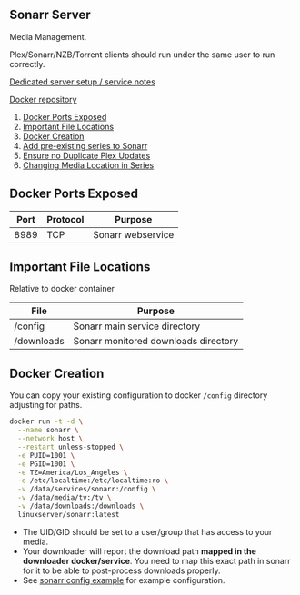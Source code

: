 Sonarr Server
-------------
Media Management.

Plex/Sonarr/NZB/Torrent clients should run under the same user to run correctly.

[Dedicated server setup / service notes](sonarr-dedicated.md)

[Docker repository][1]

1. [Docker Ports Exposed](#docker-ports-exposed)
1. [Important File Locations](#important-file-locations)
1. [Docker Creation](#docker-creation)
1. [Add pre-existing series to Sonarr](#add-pre-existing-series-to-sonarr)
1. [Ensure no Duplicate Plex Updates](#ensure-no-duplicate-plex-updates)
1. [Changing Media Location in Series](#changing-media-location-in-series)

Docker Ports Exposed
--------------------

| Port | Protocol | Purpose           |
|------|----------|-------------------|
| 8989 | TCP      | Sonarr webservice |

Important File Locations
------------------------
Relative to docker container

| File       | Purpose                              |
|------------|--------------------------------------|
| /config    | Sonarr main service directory        |
| /downloads | Sonarr monitored downloads directory |

Docker Creation
---------------
You can copy your existing configuration to docker `/config` directory
adjusting for paths.

```bash
docker run -t -d \
  --name sonarr \
  --network host \
  --restart unless-stopped \
  -e PUID=1001 \
  -e PGID=1001 \
  -e TZ=America/Los_Angeles \
  -e /etc/localtime:/etc/localtime:ro \
  -v /data/services/sonarr:/config \
  -v /data/media/tv:/tv \
  -v /data/downloads:/downloads \
  linuxserver/sonarr:latest
```
 * The UID/GID should be set to a user/group that has access to your media.
 * Your downloader will report the download path **mapped in the downloader
   docker/service**. You need to map this exact path in sonarr for it to be
   able to post-process downloads properly.
 * See [sonarr config example](sonarr.config.md) for example configuration.

[1]: https://hub.docker.com/r/linuxserver/sonarr/